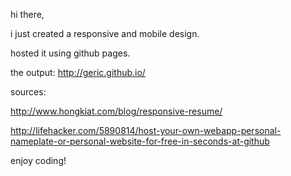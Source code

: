 hi there,

i just created a responsive and mobile design. 

hosted it using github pages.

the output: http://geric.github.io/

sources:

http://www.hongkiat.com/blog/responsive-resume/

http://lifehacker.com/5890814/host-your-own-webapp-personal-nameplate-or-personal-website-for-free-in-seconds-at-github

enjoy coding!
